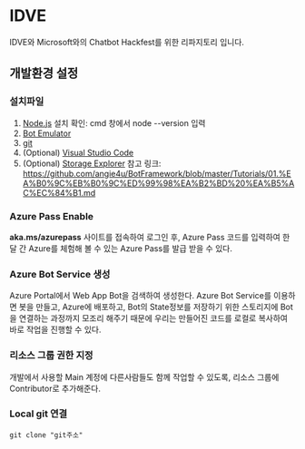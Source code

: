 # IDVE
IDVE와 Microsoft와의 Chatbot Hackfest를 위한 리파지토리 입니다.

## 개발환경 설정 
### 설치파일 
1. [Node.js](https://nodejs.org/en/)
설치 확인: cmd 창에서 node --version 입력
2. [Bot Emulator](https://emulator.botframework.com/)
3. [git](https://git-scm.com/) 
4. (Optional) [Visual Studio Code](https://www.visualstudio.com/ko/) 
5. (Optional) [Storage Explorer](https://azure.microsoft.com/en-us/features/storage-explorer/) 
참고 링크: https://github.com/angie4u/BotFramework/blob/master/Tutorials/01.%EA%B0%9C%EB%B0%9C%ED%99%98%EA%B2%BD%20%EA%B5%AC%EC%84%B1.md

### Azure Pass Enable
**aka.ms/azurepass** 사이트를 접속하여 로그인 후, Azure Pass 코드를 입력하여 한달 간 Azure를 체험해 볼 수 있는 Azure Pass를 발급 받을 수 있다. 

### Azure Bot Service 생성
Azure Portal에서 Web App Bot을 검색하여 생성한다. 
Azure Bot Service를 이용하면 봇을 만들고, Azure에 배포하고, Bot의 State정보를 저장하기 위한 스토리지에 Bot을 연결하는 과정까지 모조리 해주기 때문에 우리는 만들어진 코드를 로컬로 복사하여 바로 작업을 진행할 수 있다. 

### 리소스 그룹 권한 지정
개발에서 사용할 Main 계정에 다른사람들도 함께 작업할 수 있도록, 리소스 그룹에 Contributor로 추가해준다. 

### Local git 연결
```
git clone "git주소"
``` 